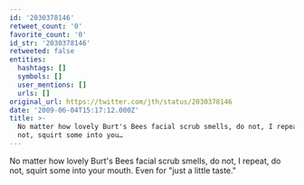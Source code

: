 ```yaml
---
id: '2030378146'
retweet_count: '0'
favorite_count: '0'
id_str: '2030378146'
retweeted: false
entities:
  hashtags: []
  symbols: []
  user_mentions: []
  urls: []
original_url: https://twitter.com/jth/status/2030378146
date: '2009-06-04T15:17:12.000Z'
title: >-
  No matter how lovely Burt's Bees facial scrub smells, do not, I repeat, do
  not, squirt some into you…
---
```


No matter how lovely Burt's Bees facial scrub smells, do not, I repeat, do not, squirt some into your mouth. Even for "just a little taste."